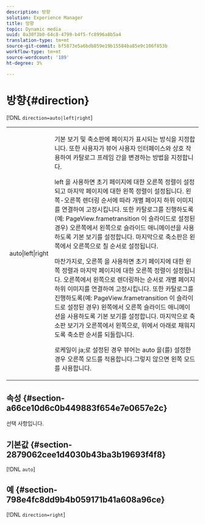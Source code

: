 ```yaml
---
description: 방향
solution: Experience Manager
title: 방향
topic: Dynamic media
uuid: 0a30f3b0-64c8-4799-b4f5-fc8996a8b5a4
translation-type: tm+mt
source-git-commit: bf5873e5a6bdb859e19b15584ba85e9c106f853b
workflow-type: tm+mt
source-wordcount: '189'
ht-degree: 3%

---
```



# 방향{#direction}

[!DNL `direction=auto|left|right`]

<table id="table_1D425B7685D448459CD3FE8D683C813C"> 
 <tbody> 
  <tr> 
   <td colname="col1"> <p> <span class="codeph"> auto|left|right  </span> </p> </td> 
   <td colname="col2"> <p>기본 보기 및 축소판에 페이지가 표시되는 방식을 지정합니다. 또한 사용자가 뷰어 사용자 인터페이스와 상호 작용하여 카탈로그 프레임 간을 변경하는 방법을 지정합니다. </p> <p><span class="codeph"> left </span>을 사용하면 초기 페이지에 대한 오른쪽 정렬이 설정되고 마지막 페이지에 대한 왼쪽 정렬이 설정됩니다. 왼쪽-오른쪽 렌더링 순서에 따라 개별 페이지 하위 이미지를 연결하여 고정시킵니다. 또한 카탈로그를 진행하도록(예: <span class="codeph"> PageView.frametransition </span>이 슬라이드로 설정된 경우) 오른쪽에서 왼쪽으로 슬라이드 애니메이션을 사용하도록 기본 보기를 설정합니다. 마지막으로 축소판은 왼쪽에서 오른쪽으로 칠 순서로 설정됩니다. </p> <p>마찬가지로, <span class="codeph"> 오른쪽 </span>을 사용하면 초기 페이지에 대한 왼쪽 정렬과 마지막 페이지에 대한 오른쪽 정렬이 설정됩니다. 오른쪽에서 왼쪽으로 렌더링하는 순서로 개별 페이지 하위 이미지를 연결하여 고정시킵니다. 또한 카탈로그를 진행하도록(예: <span class="codeph"> PageView.frametransition </span>이 슬라이드로 설정된 경우) 왼쪽에서 오른쪽 슬라이드 애니메이션을 사용하도록 기본 보기를 설정합니다. 마지막으로 축소판 보기가 오른쪽에서 왼쪽으로, 위에서 아래로 채워지도록 축소판 순서를 되돌립니다. </p> <p>로케일이 <span class="codeph"> ja;로 설정된 경우 뷰어는 <span class="codeph"> auto </span>을(를) 설정한 경우 <span class="codeph"> 오른쪽 </span> 모드를 적용합니다.</span>그렇지 않으면 <span class="codeph"> 왼쪽 </span> 모드를 사용합니다. </p> </td> 
  </tr> 
 </tbody> 
</table>

## 속성 {#section-a66ce10d6c0b449883f654e7e0657e2c}

선택 사항입니다.

## 기본값 {#section-2879062cee1d4030b43ba3b19693f4f8}

[!DNL `auto`]

## 예 {#section-798e4fc8dd9b4b059171b41a608a96ce}

[!DNL `direction=right`]
